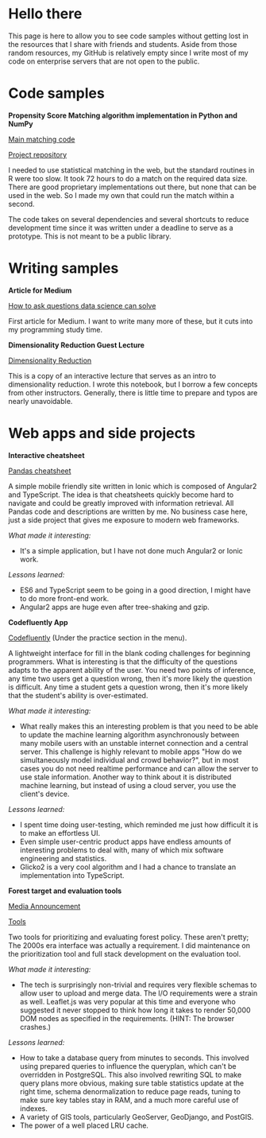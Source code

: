 # Hello there
This page is here to allow you to see code samples without getting lost in the resources that I share with friends and students.
Aside from those random resources, my GitHub is relatively empty since I write most of my code on enterprise servers that are not open to the public. 

# Code samples

**Propensity Score Matching algorithm implementation in Python and NumPy**

[Main matching code](https://github.com/aegorenkov/PropensityScoreMatching/blob/master/PropensityScoreMatching/__init__.py)

[Project repository](https://github.com/aegorenkov/PropensityScoreMatching)

I needed to use statistical matching in the web, but the standard routines in R were too slow. It took 72 hours to do a match on the required data size. There are good proprietary implementations out there, but none that can be used in the web. So I made my own that could run the match within a second.

The code takes on several dependencies and several shortcuts to reduce development time since it was written under a deadline to serve as a prototype. This is not meant to be a public library.

# Writing samples

**Article for Medium**

[How to ask questions data science can solve](https://towardsdatascience.com/how-to-ask-questions-data-science-can-solve-e073d6a06236)

First article for Medium. I want to write many more of these, but it cuts into my programming study time.

**Dimensionality Reduction Guest Lecture**

[Dimensionality Reduction](https://github.com/aegorenkov/job/blob/master/dimensionality_reduction_solutions.ipynb)

This is a copy of an interactive lecture that serves as an intro to dimensionality reduction. I wrote this notebook, but I borrow a few concepts from other instructors. Generally, there is little time to prepare and typos are nearly unavoidable.

# Web apps and side projects

**Interactive cheatsheet**

[Pandas cheatsheet](http://www.codefluently.com/pandas/)

A simple mobile friendly site written in Ionic which is composed of Angular2 and TypeScript. The idea is that cheatsheets quickly become hard to navigate and could be greatly improved with information retrieval. All Pandas code and descriptions are written by me. No business case here, just a side project that gives me exposure to modern web frameworks.

*What made it interesting:*
- It's a simple application, but I have not done much Angular2 or Ionic work.

*Lessons learned:*
- ES6 and TypeScript seem to be going in a good direction, I might have to do more front-end work.
- Angular2 apps are huge even after tree-shaking and gzip.

**Codefluently App**

[Codefluently](http://www.codefluently.com/cfapp/) (Under the practice section in the menu).

A lightweight interface for fill in the blank coding challenges for beginning programmers. What is interesting is that the difficulty of the questions adapts to the apparent ability of the user. You need two points of inference, any time two users get a question wrong, then it's more likely the question is difficult. Any time a student gets a question wrong, then it's more likely that the student's ability is over-estimated. 

*What made it interesting:*
- What really makes this an interesting problem is that you need to be able to update the machine learning algorithm asynchronously between many mobile users with an unstable internet connection and a central server. This challenge is highly relevant to mobile apps "How do we simultaneously model individual and crowd behavior?", but in most cases you do not need realtime performance and can allow the server to use stale information. Another way to think about it is distributed machine learning, but instead of using a cloud server, you use the client's device.

*Lessons learned:*
- I spent time doing user-testing, which reminded me just how difficult it is to make an effortless UI.
- Even simple user-centric product apps have endless amounts of interesting problems to deal with, many of which mix software engineering and statistics.
- Glicko2 is a very cool algorithm and I had a chance to translate an implementation into TypeScript.

**Forest target and evaluation tools**

[Media Announcement](https://servirglobal.net/Global/Articles/Article/1397/servir-applied-sciences-team-developing-tool-to-evaluate-effectiveness-of-fores)

[Tools](http://www.rff.org/research/collection/targeting-and-evaluating-forest-conservation-latin-america)

Two tools for prioritizing and evaluating forest policy. These aren't pretty; The 2000s era interface was actually a requirement. I did maintenance on the prioritization tool and full stack development on the evaluation tool.

*What made it interesting:*
- The tech is surprisingly non-trivial and requires very flexible schemas to allow user to upload and merge data. The I/O requirements were a strain as well. Leaflet.js was very popular at this time and everyone who suggested it never stopped to think how long it takes to render 50,000 DOM nodes as specified in the requirements. (HINT: The browser crashes.)

*Lessons learned:*
- How to take a database query from minutes to seconds. This involved using prepared queries to influence the queryplan, which can't be overridden in PostgreSQL. This also involved rewriting SQL to make query plans more obvious, making sure table statistics update at the right time, schema denormalization to reduce page reads, tuning to make sure key tables stay in RAM, and a much more careful use of indexes.
- A variety of GIS tools, particularly GeoServer, GeoDjango, and PostGIS.
- The power of a well placed LRU cache.
